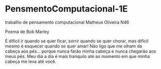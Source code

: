 
# PensmentoComputacional-1E
trabalho de pensamento computacional
Matheus Oliveira N46

Poema de Bob Marley

É difícil ir quando se quer ficar, sorrir quando se quer chorar, mas difícil mesmo é esquecer quando se quer amar! Não ligo que me olham da cabeça aos pés... porque nunca farão minha cabeça e nunca chegarão aos meus pés. Meu dia a dia é mais tranquilo até ao momento em que minha cabeça me leva até você.

